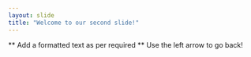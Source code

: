 ```yaml
---
layout: slide
title: "Welcome to our second slide!"
---
```

** Add a formatted text as per required **
Use the left arrow to go back!
